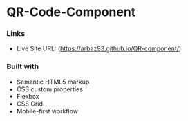 # QR-Code-Component

### Links

- Live Site URL: (https://arbaz93.github.io/QR-component/)

### Built with

- Semantic HTML5 markup
- CSS custom properties
- Flexbox
- CSS Grid
- Mobile-first workflow

